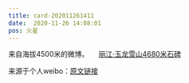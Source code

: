 ```yaml
---
title: card-202011261411
date:  2020-11-26 14:08:01
pos: 火星
---
```

来自海拔4500米的微博。 <a  href="http://weibo.com/p/100101B2094757DB6CA5FC419D" data-hide=""><span class='url-icon'><img style='width: 1rem;height: 1rem' src='https://h5.sinaimg.cn/upload/2015/09/25/3/timeline_card_small_location_default.png'></span><span class="surl-text">丽江·玉龙雪山4680米石碑</span></a> 

来源于个人weibo：[原文链接](https://m.weibo.cn/status/JvGrUbnlg?mblogid=JvGrUbnlg)